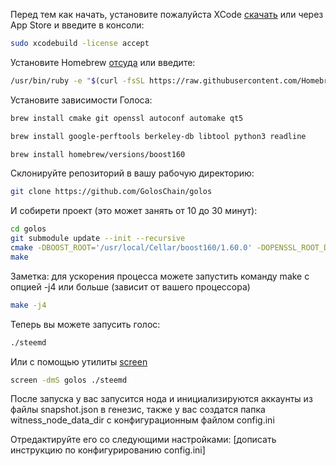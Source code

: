 Перед тем как начать, установите пожалуйста XCode [скачать](https://developer.apple.com/download) или через App Store
и введите в консоли:
```bash
sudo xcodebuild -license accept
```

Установите Homebrew [отсуда](http://brew.sh/) или введите:
```bash
/usr/bin/ruby -e "$(curl -fsSL https://raw.githubusercontent.com/Homebrew/install/master/install)"
```

Установите зависимости Голоса:
```bash
brew install cmake git openssl autoconf automake qt5
```

```bash
brew install google-perftools berkeley-db libtool python3 readline
```

```bash
brew install homebrew/versions/boost160
```

Склонируйте репозиторий в вашу рабочую директорию:
```bash
git clone https://github.com/GolosChain/golos
```

И собирети проект (это может занять от 10 до 30 минут):
```bash
cd golos
git submodule update --init --recursive
cmake -DBOOST_ROOT='/usr/local/Cellar/boost160/1.60.0' -DOPENSSL_ROOT_DIR='/usr/local/Cellar/openssl/1.0.2h_1/'  -DCMAKE_BUILD_TYPE=Release .
make
```
Заметка: для ускорения процесса можете запустить команду make с опцией -j4 или больше (зависит от вашего процессора)
```bash
make -j4
```

Теперь вы можете запусить голос:
```bash
./steemd
```

Или с помощью утилиты [screen](http://help.ubuntu.ru/wiki/screen)
```bash
screen -dmS golos ./steemd
```

После запуска у вас запусится нода и инициализируются аккаунты из файлы snapshot.json в генезис, также у вас создатся папка 
witness_node_data_dir с конфигурационным файлом config.ini

Отредактируйте его со следующими настройками:
[дописать инструкцию по конфигурированию config.ini]

